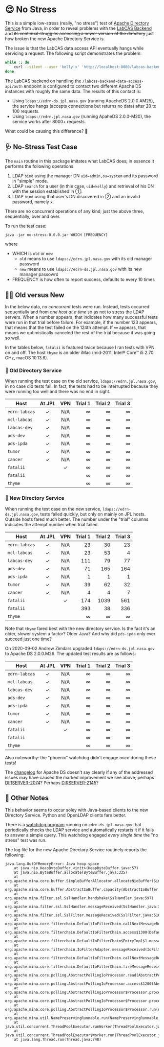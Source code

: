 # 😌 No Stress

This is a simple low-stress (really, "no stress") test of [Apache Directory Service](https://directory.apache.org/) from Java, in order to reveal problems with the [LabCAS Backend](https://github.com/EDRN/labcas-backend/tree/master/data-access-api/src/gov/nasa/jpl/labcas/data_access_api) and ~~its continual struggles accessing a newer version of the directory~~ just how broken the new Apache Directory Service is.

The issue is that the LabCAS data access API eventually hangs while servicing a request. The following script demonstrates the problem:


```bash
while :; do
    curl --silent --user 'kelly:x' 'http://localhost:8080/labcas-backend-data-access-api/auth'
done
```

The LabCAS backend on handling the `/labcas-backend-data-access-api/auth` endpoint is configured to contact two different Apache DS instances with roughly the same data. The results of this contact is:

-   Using `ldaps://edrn-ds.jpl.nasa.gov` (running ApacheDS 2.0.0.AM25), the service hangs (accepts connections but returns no data) after 20 to 100 requests.
-   Using `ldaps://edrn.jpl.nasa.gov` (running ApaheDS 2.0.0-M20), the service works after 8000+ requests.

What could be causing this difference? 🤔


## 🩺 No-Stress Test Case

The `main` routine in this package imitates what LabCAS does; in essence it performs the following operations:

1. LDAP `bind` using the manager DN `uid=admin,ou=system` and its password in "simple" mode.
2. LDAP `search` for a user (in thie case, `uid=kelly`) and retrieval of his DN with the session established in ①.
3. LDAP `bind` using that user's DN discovered in ② and an invalid password, namely `x`.

There are no concurrent operations of any kind; just the above three, sequentially, over and over.

To run the test case:

    java -jar no-stress-0.0.0.jar WHICH [FREQUENCY]

where

-   WHICH is `old` or `new`
    -   `old` means to use `ldaps://edrn.jpl.nasa.gov` with its old manager password
    -   `new` means to use `ldaps://edrn-ds.jpl.nasa.gov` with its new manager passowrd
-   FREQUENCY is how often to report success, defaults to every 10 times


## 🤷‍♀️ Old versus New

In the below data, *no concurrent* tests were run. Instead, tests occurred sequentially and from *one host at a time* so as not to stress the LDAP servers. When a number appears, that indicates how many successful tests were run in that trial before failure. For example, if the number 123 appears, that means that the test failed on the 124th attempt. If ∞ appears, that means we optimistically canceled the rest of the trial because it was going so well.

In the tables below, `fatalii` is featured twice because I ran tests with VPN on and off. The host `thyme` is an older iMac (mid-2011, Intel® Core™ i5 2.70 GHz, macOS 10.13.6).


### 👵 Old Directory Service

When running the test case on the old service, `ldaps://edrn.jpl.nasa.gov`, in no case did tests fail. In fact, the tests had to be interrupted because they were running too well and there was no end in sight.

| Host          | At JPL | VPN | Trial 1 | Trial 2 | Trial 3 |
| ------------- | :----: | :-: | ------: | ------: | ------: |
| `edrn-labcas` |   ✓    | N/A |       ∞ |       ∞ |       ∞ |
| `mcl-labcas`  |   ✓    | N/A |       ∞ |       ∞ |       ∞ |
| `labcas-dev`  |   ✓    | N/A |       ∞ |       ∞ |       ∞ |
| `pds-dev`     |   ✓    | N/A |       ∞ |       ∞ |       ∞ |
| `pds-ipda`    |   ✓    | N/A |       ∞ |       ∞ |       ∞ |
| `tumor`       |   ✓    | N/A |       ∞ |       ∞ |       ∞ |
| `cancer`      |   ✓    | N/A |       ∞ |       ∞ |       ∞ |
| `fatalii`     |        |  ✓  |       ∞ |       ∞ |       ∞ |
| `fatalii`     |        |     |       ∞ |       ∞ |       ∞ |
| `thyme`       |        |     |       ∞ |       ∞ |       ∞ |


### 👶 New Directory Service

When running the test case on the new service, `ldaps://edrn-ds.jpl.nasa.gov`, tests failed quickly, but only on mainly on JPL hosts. Outside hosts fared much better. The number under the "trial" columns indicates the attempt number when trial failed.

| Host          | At JPL | VPN | Trial 1 | Trial 2 | Trial 3 |
| ------------- | :----: | :-: | ------: | ------: | ------: |
| `edrn-labcas` |   ✓    | N/A |      23 |      30 |      23 |
| `mcl-labcas`  |   ✓    | N/A |      23 |      53 |       4 |
| `labcas-dev`  |   ✓    | N/A |     111 |      79 |      77 |
| `pds-dev`     |   ✓    | N/A |      71 |     165 |     164 |
| `pds-ipda`    |   ✓    | N/A |       1 |       1 |       1 |
| `tumor`       |   ✓    | N/A |      39 |      62 |      32 |
| `cancer`      |   ✓    | N/A |       4 |       4 |       7 |
| `fatalii`     |        |  ✓  |     174 |    1039 |     561 |
| `fatalii`     |        |     |     393 |      38 |     336 |
| `thyme`       |        |     |       ∞ |       ∞ |       ∞ |


Note that `thyme` fared best with the new directory service. Is the fact it's an older, slower system a factor? Older Java? And why did `pds-ipda` only ever succeed just one time?

On 2020-09-02 Andrew Zimdars upgraded `ldaps://edrn-ds.jpl.nasa.gov` to Apache DS 2.0.0.M26. The updated test results are as follows:

| Host          | At JPL | VPN | Trial 1 | Trial 2 | Trial 3 |
| ------------- | :----: | :-: | ------: | ------: | ------: |
| `edrn-labcas` |   ✓    | N/A |       ∞ |       ∞ |       ∞ | 
| `mcl-labcas`  |   ✓    | N/A |       ∞ |       ∞ |       ∞ |
| `labcas-dev`  |   ✓    | N/A |       ∞ |       ∞ |       ∞ |
| `pds-dev`     |   ✓    | N/A |       ∞ |       ∞ |       ∞ |
| `pds-ipda`    |   ✓    | N/A |       ∞ |       ∞ |       ∞ |
| `tumor`       |   ✓    | N/A |       ∞ |       ∞ |       ∞ |
| `cancer`      |   ✓    | N/A |       ∞ |       ∞ |       ∞ |
| `fatalii`     |        |  ✓  |       ∞ |       ∞ |       ∞ |
| `fatalii`     |        |     |       ∞ |       ∞ |       ∞ |
| `thyme`       |        |     |       ∞ |       ∞ |       ∞ |

Also noteworthy: the "phoenix" watchdog didn't engage _once_ during these tests!

The [changelog](https://directory.apache.org/apacheds/news.html) for Apache DS doesn't say clearly if any of the addressed issues may have caused the marked improvement we see above; perhaps [DIRSERVER-2074](https://issues.apache.org/jira/browse/DIRSERVER-2074)? Perhaps [DIRSERVER-2145](https://issues.apache.org/jira/browse/DIRSERVER-2145)?


## 📝 Other Notes

This behavior seems to occur soley with Java-based clients to the new Directory Service. Python and OpenLDAP clients fare better.

There is a [watchdog program](https://github.com/EDRN/edrn.dir/blob/master/phoenix.sh) running on `edrn-ds.jpl.nasa.gov` that periodically checks the LDAP service and automatically restarts it if it fails to answer a simple query. This watchdog engaged *every single time* the "no stress" test was run.

The log file for the new Apache Directory Service routinely reports the following:
```
java.lang.OutOfMemoryError: Java heap space
    at java.nio.HeapByteBuffer.<init>(HeapByteBuffer.java:57)
    at java.nio.ByteBuffer.allocate(ByteBuffer.java:335)
    at org.apache.mina.core.buffer.SimpleBufferAllocator.allocateNioBuffer(SimpleBufferAllocator.java:42)
    at org.apache.mina.core.buffer.AbstractIoBuffer.capacity(AbstractIoBuffer.java:185)
    at org.apache.mina.filter.ssl.SslHandler.handshake(SslHandler.java:597)
    at org.apache.mina.filter.ssl.SslHandler.messageReceived(SslHandler.java:353)
    at org.apache.mina.filter.ssl.SslFilter.messageReceived(SslFilter.java:516)
    at org.apache.mina.core.filterchain.DefaultIoFilterChain.callNextMessageReceived(DefaultIoFilterChain.java:650)
    at org.apache.mina.core.filterchain.DefaultIoFilterChain.access$1300(DefaultIoFilterChain.java:49)
    at org.apache.mina.core.filterchain.DefaultIoFilterChain$EntryImpl$1.messageReceived(DefaultIoFilterChain.java:1141)
    at org.apache.mina.core.filterchain.IoFilterAdapter.messageReceived(IoFilterAdapter.java:122)
    at org.apache.mina.core.filterchain.DefaultIoFilterChain.callNextMessageReceived(DefaultIoFilterChain.java:650)
    at org.apache.mina.core.filterchain.DefaultIoFilterChain.fireMessageReceived(DefaultIoFilterChain.java:643)
    at org.apache.mina.core.polling.AbstractPollingIoProcessor.read(AbstractPollingIoProcessor.java:539)
    at org.apache.mina.core.polling.AbstractPollingIoProcessor.access$1200(AbstractPollingIoProcessor.java:68)
    at org.apache.mina.core.polling.AbstractPollingIoProcessor$Processor.process(AbstractPollingIoProcessor.java:1242)
    at org.apache.mina.core.polling.AbstractPollingIoProcessor$Processor.process(AbstractPollingIoProcessor.java:1231)
    at org.apache.mina.core.polling.AbstractPollingIoProcessor$Processor.run(AbstractPollingIoProcessor.java:683)
    at org.apache.mina.util.NamePreservingRunnable.run(NamePreservingRunnable.java:64)
    at java.util.concurrent.ThreadPoolExecutor.runWorker(ThreadPoolExecutor.java:1149)
    at java.util.concurrent.ThreadPoolExecutor$Worker.run(ThreadPoolExecutor.java:624)
    at java.lang.Thread.run(Thread.java:748)
```